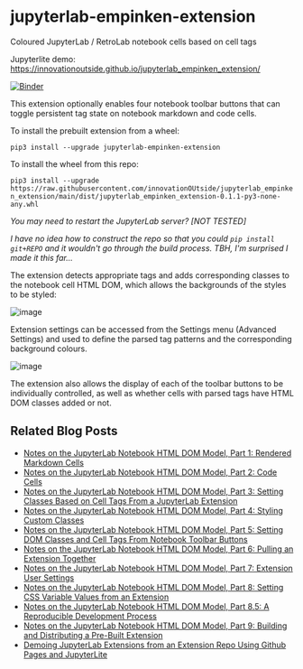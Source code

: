# jupyterlab-empinken-extension
Coloured JupyterLab / RetroLab notebook cells based on cell tags

Jupyterlite demo: https://innovationoutside.github.io/jupyterlab_empinken_extension/

[![Binder](https://mybinder.org/badge_logo.svg)](https://mybinder.org/v2/gh/innovationOUtside/jupyterlab_empinken_extension/HEAD?labpath=content%2Fdemo.ipynb)

This extension optionally enables four notebook toolbar buttons that can toggle persistent tag state on notebook markdown and code cells.

To install the prebuilt extension from a wheel:

`pip3 install --upgrade jupyterlab-empinken-extension`

To install the wheel from this repo:

`pip3 install --upgrade https://raw.githubusercontent.com/innovationOUtside/jupyterlab_empinken_extension/main/dist/jupyterlab_empinken_extension-0.1.1-py3-none-any.whl`

*You may need to restart the JupyterLab server? [NOT TESTED]*

*I have no idea how to construct the repo so that you could `pip install git+REPO` and it wouldn't go through the build process. TBH, I'm surprised I made it this far...*

The extension detects appropriate tags and adds corresponding classes to the notebook cell HTML DOM, which allows the backgrounds of the styles to be styled:

![image](https://user-images.githubusercontent.com/82988/162999814-f3b78849-5c5b-4399-940c-3a73048b40f6.png)

Extension settings can be accessed from the Settings menu (Advanced Settings) and used to define the parsed tag patterns and the corresponding background colours.

![image](https://user-images.githubusercontent.com/82988/163000240-66b291b9-d2b4-4565-9b01-c9785d6df3a8.png)

The extension also allows the display of each of the toolbar buttons to be individually controlled, as well as whether cells with parsed tags have HTML DOM classes added or not.  


## Related Blog Posts

- [Notes on the JupyterLab Notebook HTML DOM Model, Part 1: Rendered Markdown Cells](https://blog.ouseful.info/2022/04/06/trying-to-make-sense-of-the-jupyterlab-notebook-html-dom-model-part-1-rendered-markdown-cells/)
- [Notes on the JupyterLab Notebook HTML DOM Model, Part 2: Code Cells](https://blog.ouseful.info/2022/04/07/trying-to-make-sense-of-the-jupyterlab-notebook-html-dom-model-part-2-code-cells/)
- [Notes on the JupyterLab Notebook HTML DOM Model, Part 3: Setting Classes Based on Cell Tags From a JupyterLab Extension](https://blog.ouseful.info/2022/04/07/notes-on-the-jupyterlab-notebook-html-dom-model-part-3-setting-classes-based-on-cell-tags-from-jupyterlab-extensions/)
- [Notes on the JupyterLab Notebook HTML DOM Model, Part 4: Styling Custom Classes](https://blog.ouseful.info/2022/04/08/notes-on-the-jupyterlab-notebook-html-dom-model-part-4-styling-custom-classes/)
- [Notes on the JupyterLab Notebook HTML DOM Model, Part 5: Setting DOM Classes and Cell Tags From Notebook Toolbar Buttons](https://blog.ouseful.info/2022/04/08/notes-on-the-jupyterlab-notebook-html-dom-model-part-5-setting-dom-classes-and-cell-tags-from-notebook-toolbar-buttons/)
- [Notes on the JupyterLab Notebook HTML DOM Model, Part 6: Pulling an Extension Together](https://blog.ouseful.info/2022/04/08/notes-on-the-jupyterlab-notebook-html-dom-model-part-6-pulling-an-extension-together/)
- [Notes on the JupyterLab Notebook HTML DOM Model, Part 7: Extension User Settings](https://blog.ouseful.info/2022/04/11/notes-on-the-jupyterlab-notebook-html-dom-model-part-7-extension-user-settings/)
- [Notes on the JupyterLab Notebook HTML DOM Model, Part 8: Setting CSS Variable Values from an Extension](https://blog.ouseful.info/2022/04/11/notes-on-the-jupyterlab-notebook-html-dom-model-part-8-setting-css-variable-values-from-an-extension/)
- [Notes on the JupyterLab Notebook HTML DOM Model, Part 8.5: A Reproducible Development Process](https://blog.ouseful.info/2022/04/12/notes-on-the-jupyterlab-notebook-html-dom-model-part-8-5-a-reproducible-development-process/)
- [Notes on the JupyterLab Notebook HTML DOM Model, Part 9: Building and Distributing a Pre-Built Extension](https://blog.ouseful.info/2022/04/12/notes-on-the-jupyterlab-notebook-html-dom-model-part-9-building-and-distributing-a-pre-built-extension/)
- [Demoing JupyterLab Extensions from an Extension Repo Using Github Pages and JupyterLite](https://blog.ouseful.info/2022/04/14/demoing-jupyterlab-extensions-from-an-extension-repo-using-github-pages-and-jupyerlite/)
